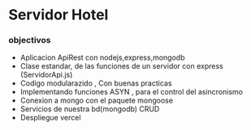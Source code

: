 <h1>Servidor Hotel</h1>
<h3>objectivos</h3>

<ul>
    <li>Aplicacion ApiRest con nodejs,express,mongodb</li>
    <li>Clase estandar, de las funciones de un servidor con express (ServidorApi.js)</li>
    <li>Codigo modularazido , Con buenas practicas</li>
    <li>Implementando funciones ASYN , para el control del asincronismo</li>
    <li>Conexion a mongo con el paquete mongoose</li>
    <li>Servicios de nuestra bd(mongodb) CRUD</li>
    <li>Despliegue vercel</li>
</ul>
